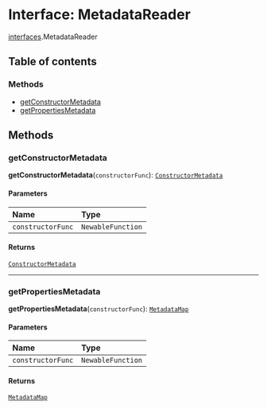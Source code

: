 # Interface: MetadataReader

[interfaces](/auto-docs/fixed-layout-editor/modules/interfaces.md).MetadataReader

## Table of contents

### Methods

* [getConstructorMetadata](/auto-docs/fixed-layout-editor/interfaces/interfaces.MetadataReader.md#getconstructormetadata)
* [getPropertiesMetadata](/auto-docs/fixed-layout-editor/interfaces/interfaces.MetadataReader.md#getpropertiesmetadata)

## Methods

### getConstructorMetadata

**getConstructorMetadata**(`constructorFunc`): [`ConstructorMetadata`](/auto-docs/fixed-layout-editor/interfaces/interfaces.ConstructorMetadata.md)

#### Parameters

| Name | Type |
| :------ | :------ |
| `constructorFunc` | `NewableFunction` |

#### Returns

[`ConstructorMetadata`](/auto-docs/fixed-layout-editor/interfaces/interfaces.ConstructorMetadata.md)

***

### getPropertiesMetadata

**getPropertiesMetadata**(`constructorFunc`): [`MetadataMap`](/auto-docs/fixed-layout-editor/interfaces/interfaces.MetadataMap.md)

#### Parameters

| Name | Type |
| :------ | :------ |
| `constructorFunc` | `NewableFunction` |

#### Returns

[`MetadataMap`](/auto-docs/fixed-layout-editor/interfaces/interfaces.MetadataMap.md)
